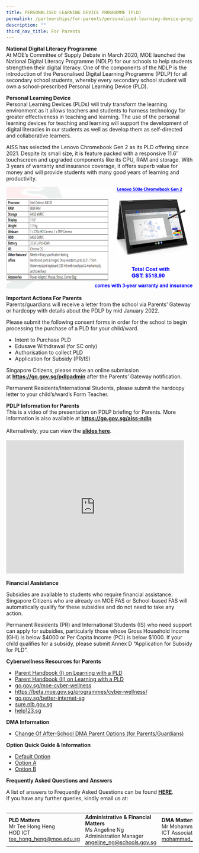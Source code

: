 ```yaml
---
title: PERSONALISED LEARNING DEVICE PROGRAMME (PLD)
permalink: /partnerships/for-parents/personalised-learning-device-programme-pld/
description: ""
third_nav_title: For Parents
---
```

<p><strong>National Digital Literacy Programme<br /></strong>At MOE&rsquo;s Committee of Supply Debate in March 2020, MOE launched the National Digital Literacy Programme (NDLP) for our schools to help students strengthen their digital literacy. One of the components of the NDLP is the introduction of the Personalised Digital Learning Programme (PDLP) for all secondary school students, whereby every secondary school student will own a school-prescribed Personal Learning Device (PLD).</p>
<p><strong>Personal Learning Device<br /></strong>Personal Learning Devices (PLDs) will truly transform the learning environment as it allows teachers and students to harness technology for greater effectiveness in teaching and learning. The use of the personal learning devices for teaching and learning will support the development of digital literacies in our students as well as develop them as self-directed and collaborative learners.</p>
<p>AISS has selected the Lenovo Chromebook Gen 2 as its PLD offering since 2021. Despite its small size, it is feature packed with a responsive 11.6&Prime; touchscreen and upgraded components like its CPU, RAM and storage. With 3 years of warranty and insurance coverage, it offers superb value for money and will provide students with many good years of learning and productivity.</p>
<img src="/images/updated%20specs%20chromebook.png">
<p><strong>Important Actions For Parents<br /></strong>Parents/guardians will receive a letter from the school via Parents&rsquo; Gateway or hardcopy with details about the PDLP by mid January 2022.</p>
<p>Please submit the following consent forms in order for the school to begin processing the purchase of a PLD for your child/ward.&nbsp;</p>
<ul>
<li>Intent to Purchase PLD</li>
<li>Edusave Withdrawal (for SC only)</li>
<li>Authorisation to collect PLD</li>
<li>Application for Subsidy (PR/IS)</li>
</ul>
<p>Singapore Citizens, please make an online submission at&nbsp;<strong><a href="https://go.gov.sg/pdlpadmin" target="_blank" rel="noopener">https://go.gov.sg/pdlpadmin</a></strong>&nbsp;after the Parents&rsquo; Gateway notification.&nbsp;</p>
<p>Permanent Residents/International Students, please submit the hardcopy letter to your child&rsquo;s/ward&rsquo;s Form Teacher.</p>
<p><strong>PDLP Information for Parents<br /></strong>This is a video of the presentation on PDLP briefing for Parents. More information is also available at <strong><a href="https://go.gov.sg/aiss-ndlp" target="_blank" rel="noopener">https://go.gov.sg/aiss-ndlp</a></strong><br /><br />Alternatively, you can view the&nbsp;<strong><a href="https://drive.google.com/file/d/1fNpb8iGDDDdAxYQTe99cUJq_KIR-LnQB/view?usp=sharing" target="_blank" rel="noopener">slides here</a></strong>.<br /><br /><iframe src="https://www.youtube.com/embed/7QnBykC_TrU?wmode=transparent" width="480" height="360" frameborder="0" allowfullscreen="allowfullscreen" data-mce-fragment="1"></iframe></p>
<p><strong>Financial Assistance</strong></p>
<p>Subsidies are available to students who require financial assistance. Singapore Citizens who are already on MOE FAS or School-based FAS will automatically qualify for these subsidies and do not need to take any action.&nbsp;</p>
<p>Permanent Residents (PR) and International Students (IS) who need support can apply for subsidies, particularly those whose Gross Household Income (GHI) is below $4000 or Per Capita Income (PCI) is below $1000. If your child qualifies for a subsidy, please submit Annex D &ldquo;Application for Subsidy for PLD&rdquo;.</p>
<p><strong>Cyberwellness Resources for Parents</strong></p>
<ul>
<li><a href="https://drive.google.com/file/d/194RdUvrjLNDRu5iFa_wo8gCyGL6w_VUF/view?usp=sharing" target="_blank" rel="noopener">Parent Handbook (I) on Learning with a PLD</a></li>
<li><a href="https://drive.google.com/file/d/10Db0A_A3dAYL_HH3U3dCtx2e-SaT7oPf/view?usp=sharing" target="_blank" rel="noopener">Parent Handbook (II) on Learning with a PLD</a></li>
<li><a href="https://go.gov.sg/moe-cyber-wellness" target="_blank" rel="noopener">go.gov.sg/moe-cyber-wellness</a></li>
<li><a href="https://beta.moe.gov.sg/programmes/cyber-wellness/" target="_blank" rel="noopener">https://beta.moe.gov.sg/programmes/cyber-wellness/</a></li>
<li><a href="https://www.betterinternet.sg/Resources/Resources-Listing?topic=everything&amp;persona=parents" target="_blank" rel="noopener">go.gov.sg/better-internet-sg</a></li>
<li><a href="https://sure.nlb.gov.sg/" target="_blank" rel="noopener">sure.nlb.gov.sg</a></li>
<li><a href="https://www.help123.sg/" target="_blank" rel="noopener">help123.sg</a></li>
</ul>
<p><strong>DMA Information</strong></p>
<ul>
<li><a href="https://form.gov.sg/6143ec0c70054d0012da2b0f" target="_blank" rel="noopener">Change Of After-School DMA Parent Options (for Parents/Guardians)</a></li>
</ul>
<p><strong>Option Quick Guide &amp; Information</strong></p>
<ul>
<li><a href="/files/PORC4%20-%20DMA%20Parent%20Guide%20for%20Default%20Option%20Chrome%20Devices_2%20Sep%2021.pdf" target="_blank" rel="noopener">Default Option</a></li>
<li><a href="/files/PORC5%20-%20DMA%20Parent%20Guide%20for%20Option%20A%20Chrome%20Devices_2%20Sep%2021.pdf" target="_blank" rel="noopener">Option A</a></li>
<li><a href="/files/PORC6%20-%20DMA%20Parent%20Guide%20for%20Option%20B%20Chrome%20Devices_2%20Sep%2021.pdf" target="_blank" rel="noopener">Option B</a></li>
</ul>
<div>
<p><strong>Frequently Asked Questions and Answers</strong></p>
<p>A list of answers to Frequently Asked Questions can be found <strong><a href="https://sites.google.com/moe.edu.sg/ndlp-aiss/pld-faqs" target="_blank" rel="noopener">HERE</a></strong>.<strong><br /></strong>If you have any further queries, kindly email us at:<br /><br /></p>
<div>
<table>
<tbody>
<tr>
<td><strong>PLD Matters</strong><br />Mr Tee Hong Heng<br />HOD ICT<br /><a href="mailto:tee_hong_heng@moe.edu.sg" target="">tee_hong_heng@moe.edu.sg</a></td>
<td><strong>Administrative &amp; Financial Matters</strong><br />Ms Angeline Ng<br />Administration Manager<br /><a href="mailto:angeline_ng@schools.gov.sg" target="">angeline_ng@schools.gov.sg</a></td>
<td><strong>DMA Matters</strong><br />Mr Mohammad Hafiz<br />ICT Associate<br /><a href="mailto:mohammad_hafiz_hairuddin@moe.edu.sg" target="">mohammad_hafiz_hairuddin@moe.edu.sg</a></td>
</tr>
</tbody>
</table>
</div>
</div>